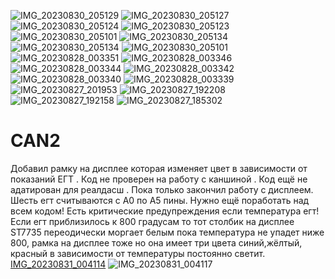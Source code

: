 ![IMG_20230830_205129](https://github.com/Ms3pro/CAN2/assets/133560006/810cc9db-df73-40b5-afbe-ef9d334ac109)
![IMG_20230830_205127](https://github.com/Ms3pro/CAN2/assets/133560006/d7d8d79e-3ffc-4c60-9a35-a89526c2d889)
![IMG_20230830_205124](https://github.com/Ms3pro/CAN2/assets/133560006/b210969e-0e7d-40a9-ba30-7bb43334976f)
![IMG_20230830_205123](https://github.com/Ms3pro/CAN2/assets/133560006/ffae4b4a-7c8b-4f5b-bd7d-a4b9dbfdec65)
![IMG_20230830_205101](https://github.com/Ms3pro/CAN2/assets/133560006/2ca85683-e66f-4966-8eba-64967d23d024)
![IMG_20230830_205134](https://github.com/Ms3pro/CAN2/assets/133560006/0dd0b6de-6b37-4683-b255-78ebf3175595)
![IMG_20230830_205134](https://github.com/Ms3pro/CAN2/assets/133560006/a3fa1634-2d22-4f90-b736-1ce941a0b120)
![IMG_20230830_205101](https://github.com/Ms3pro/CAN2/assets/133560006/cbd87b16-e275-4424-aa34-b6a7428018d2)
![IMG_20230828_003351](https://github.com/Ms3pro/CAN2/assets/133560006/70c96aaf-e20b-4de1-b573-255c738d1709)
![IMG_20230828_003346](https://github.com/Ms3pro/CAN2/assets/133560006/41588dad-ab6b-4073-b242-0331ac62d091)
![IMG_20230828_003344](https://github.com/Ms3pro/CAN2/assets/133560006/ec1d3248-a8e3-4244-ba45-10f1345d52b6)
![IMG_20230828_003342](https://github.com/Ms3pro/CAN2/assets/133560006/4900eab9-7322-4801-b6e9-95198ef310b2)
![IMG_20230828_003340](https://github.com/Ms3pro/CAN2/assets/133560006/376a4211-efb6-49de-96b7-219716520b3c)
![IMG_20230828_003339](https://github.com/Ms3pro/CAN2/assets/133560006/5e9f23f9-cf2f-42eb-9670-9fc2f371ad6c)
![IMG_20230827_201953](https://github.com/Ms3pro/CAN2/assets/133560006/eb9b7930-74e7-42a0-b1b6-0425333b6365)
![IMG_20230827_192208](https://github.com/Ms3pro/CAN2/assets/133560006/33df6200-fd3d-465c-a33a-ff55ffb65d5b)
![IMG_20230827_192158](https://github.com/Ms3pro/CAN2/assets/133560006/4479c7a4-7562-4a52-8b0d-8a28db0b64ed)
![IMG_20230827_185302](https://github.com/Ms3pro/CAN2/assets/133560006/a3ba421b-23e9-4a61-883f-93e843081f31)
# CAN2
Добавил рамку на дисплее которая изменяет цвет в зависимости от показаний ЕГТ .
Код не проверен на работу с каншиной .
Код ещё не адатирован для реалдасш .
Пока только  закончил работу с дисплеем.
Шесть егт считываются с A0 по А5 пины.
Нужно ещё поработать над всем кодом!
Есть критические предупреждения если температура егт! Если егт приблизилось к 800 градусам то тот столбик на дисплее ST7735 переодически моргает белым пока температура не упадет ниже 800, рамка на дисплее тоже но она имеет три цвета синий,жёлтый, красный в зависимости от температуры постоянно светит.
[IMG_20230831_004114](https://github.com/Ms3pro/CAN2/assets/133560006/90ad458d-4f58-4b32-9ca2-2f12898fcd9f)
![IMG_20230831_004117](https://github.com/Ms3pro/CAN2/assets/133560006/74515340-0c72-487b-9aa4-d26c99a698fe)
